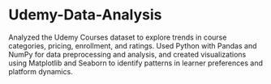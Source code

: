 # Udemy-Data-Analysis
Analyzed the Udemy Courses dataset to explore trends in course categories, pricing, enrollment, and ratings. Used Python with Pandas and NumPy for data preprocessing and analysis, and created visualizations using Matplotlib and Seaborn to identify patterns in learner preferences and platform dynamics. 
